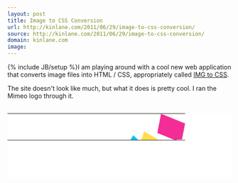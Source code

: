 ```yaml
---
layout: post
title: Image to CSS Conversion
url: http://kinlane.com/2011/06/29/image-to-css-conversion/
source: http://kinlane.com/2011/06/29/image-to-css-conversion/
domain: kinlane.com
image: 
---
```

{% include JB/setup %}I am playing around with a cool new web application that converts image files into HTML / CSS, appropriately called <a title="IMG to CSS" href="http://www.imgtocss.com/">IMG to CSS</a>.<p></p>
The site doesn't look like much, but what it does is pretty cool. I ran the Mimeo logo through it.<p></p>
&nbsp;
<table style="font-size: 0px; height: 144px; width: 480px border;" cellspacing="0" cellpadding="0" width="400" height="144" align="center" bgcolor="#ffffff">
<tbody>
<tr height="0">
<td width="1"></td>
<td width="1"></td>
<td width="1"></td>
<td width="1"></td>
<td width="1"></td>
<td width="1"></td>
<td width="1"></td>
<td width="1"></td>
<td width="1"></td>
<td width="1"></td>
<td width="1"></td>
<td width="1"></td>
<td width="1"></td>
<td width="1"></td>
<td width="1"></td>
<td width="1"></td>
<td width="1"></td>
<td width="1"></td>
<td width="1"></td>
<td width="1"></td>
<td width="1"></td>
<td width="1"></td>
<td width="1"></td>
<td width="1"></td>
<td width="1"></td>
<td width="1"></td>
<td width="1"></td>
<td width="1"></td>
<td width="1"></td>
<td width="1"></td>
<td width="1"></td>
<td width="1"></td>
<td width="1"></td>
<td width="1"></td>
<td width="1"></td>
<td width="1"></td>
<td width="1"></td>
<td width="1"></td>
<td width="1"></td>
<td width="1"></td>
<td width="1"></td>
<td width="1"></td>
<td width="1"></td>
<td width="1"></td>
<td width="1"></td>
<td width="1"></td>
<td width="1"></td>
<td width="1"></td>
<td width="1"></td>
<td width="1"></td>
<td width="1"></td>
<td width="1"></td>
<td width="1"></td>
<td width="1"></td>
<td width="1"></td>
<td width="1"></td>
<td width="1"></td>
<td width="1"></td>
<td width="1"></td>
<td width="1"></td>
<td width="1"></td>
<td width="1"></td>
<td width="1"></td>
<td width="1"></td>
<td width="1"></td>
<td width="1"></td>
<td width="1"></td>
<td width="1"></td>
<td width="1"></td>
<td width="1"></td>
<td width="1"></td>
<td width="1"></td>
<td width="1"></td>
<td width="1"></td>
<td width="1"></td>
<td width="1"></td>
<td width="1"></td>
<td width="1"></td>
<td width="1"></td>
<td width="1"></td>
<td width="1"></td>
<td width="1"></td>
<td width="1"></td>
<td width="1"></td>
<td width="1"></td>
<td width="1"></td>
<td width="1"></td>
<td width="1"></td>
<td width="1"></td>
<td width="1"></td>
<td width="1"></td>
<td width="1"></td>
<td width="1"></td>
<td width="1"></td>
<td width="1"></td>
<td width="1"></td>
<td width="1"></td>
<td width="1"></td>
<td width="1"></td>
<td width="1"></td>
<td width="1"></td>
<td width="1"></td>
<td width="1"></td>
<td width="1"></td>
<td width="1"></td>
<td width="1"></td>
<td width="1"></td>
<td width="1"></td>
<td width="1"></td>
<td width="1"></td>
<td width="1"></td>
<td width="1"></td>
<td width="1"></td>
<td width="1"></td>
<td width="1"></td>
<td width="1"></td>
<td width="1"></td>
<td width="1"></td>
<td width="1"></td>
<td width="1"></td>
<td width="1"></td>
<td width="1"></td>
<td width="1"></td>
<td width="1"></td>
<td width="1"></td>
<td width="1"></td>
<td width="1"></td>
<td width="1"></td>
<td width="1"></td>
<td width="1"></td>
<td width="1"></td>
<td width="1"></td>
<td width="1"></td>
<td width="1"></td>
<td width="1"></td>
<td width="1"></td>
<td width="1"></td>
<td width="1"></td>
<td width="1"></td>
<td width="1"></td>
<td width="1"></td>
<td width="1"></td>
<td width="1"></td>
<td width="1"></td>
<td width="1"></td>
<td width="1"></td>
<td width="1"></td>
<td width="1"></td>
<td width="1"></td>
<td width="1"></td>
<td width="1"></td>
<td width="1"></td>
<td width="1"></td>
<td width="1"></td>
<td width="1"></td>
<td width="1"></td>
<td width="1"></td>
<td width="1"></td>
<td width="1"></td>
<td width="1"></td>
<td width="1"></td>
<td width="1"></td>
<td width="1"></td>
<td width="1"></td>
<td width="1"></td>
<td width="1"></td>
<td width="1"></td>
<td width="1"></td>
<td width="1"></td>
<td width="1"></td>
<td width="1"></td>
<td width="1"></td>
<td width="1"></td>
<td width="1"></td>
<td width="1"></td>
<td width="1"></td>
<td width="1"></td>
<td width="1"></td>
<td width="1"></td>
<td width="1"></td>
<td width="1"></td>
<td width="1"></td>
<td width="1"></td>
<td width="1"></td>
<td width="1"></td>
<td width="1"></td>
<td width="1"></td>
<td width="1"></td>
<td width="1"></td>
<td width="1"></td>
<td width="1"></td>
<td width="1"></td>
<td width="1"></td>
<td width="1"></td>
<td width="1"></td>
<td width="1"></td>
<td width="1"></td>
<td width="1"></td>
<td width="1"></td>
<td width="1"></td>
<td width="1"></td>
<td width="1"></td>
<td width="1"></td>
<td width="1"></td>
<td width="1"></td>
<td width="1"></td>
<td width="1"></td>
<td width="1"></td>
<td width="1"></td>
<td width="1"></td>
<td width="1"></td>
<td width="1"></td>
<td width="1"></td>
<td width="1"></td>
<td width="1"></td>
<td width="1"></td>
<td width="1"></td>
<td width="1"></td>
<td width="1"></td>
<td width="1"></td>
<td width="1"></td>
<td width="1"></td>
<td width="1"></td>
<td width="1"></td>
<td width="1"></td>
<td width="1"></td>
<td width="1"></td>
<td width="1"></td>
<td width="1"></td>
<td width="1"></td>
<td width="1"></td>
<td width="1"></td>
<td width="1"></td>
<td width="1"></td>
<td width="1"></td>
<td width="1"></td>
<td width="1"></td>
<td width="1"></td>
<td width="1"></td>
<td width="1"></td>
<td width="1"></td>
<td width="1"></td>
<td width="1"></td>
<td width="1"></td>
<td width="1"></td>
<td width="1"></td>
<td width="1"></td>
<td width="1"></td>
<td width="1"></td>
<td width="1"></td>
<td width="1"></td>
<td width="1"></td>
<td width="1"></td>
<td width="1"></td>
<td width="1"></td>
<td width="1"></td>
<td width="1"></td>
<td width="1"></td>
<td width="1"></td>
<td width="1"></td>
<td width="1"></td>
<td width="1"></td>
<td width="1"></td>
<td width="1"></td>
<td width="1"></td>
<td width="1"></td>
<td width="1"></td>
<td width="1"></td>
<td width="1"></td>
<td width="1"></td>
<td width="1"></td>
<td width="1"></td>
<td width="1"></td>
<td width="1"></td>
<td width="1"></td>
<td width="1"></td>
<td width="1"></td>
<td width="1"></td>
<td width="1"></td>
<td width="1"></td>
<td width="1"></td>
<td width="1"></td>
<td width="1"></td>
<td width="1"></td>
<td width="1"></td>
<td width="1"></td>
<td width="1"></td>
<td width="1"></td>
<td width="1"></td>
<td width="1"></td>
<td width="1"></td>
<td width="1"></td>
<td width="1"></td>
<td width="1"></td>
<td width="1"></td>
<td width="1"></td>
<td width="1"></td>
<td width="1"></td>
<td width="1"></td>
<td width="1"></td>
<td width="1"></td>
<td width="1"></td>
<td width="1"></td>
<td width="1"></td>
<td width="1"></td>
<td width="1"></td>
<td width="1"></td>
<td width="1"></td>
<td width="1"></td>
<td width="1"></td>
<td width="1"></td>
<td width="1"></td>
<td width="1"></td>
<td width="1"></td>
<td width="1"></td>
<td width="1"></td>
<td width="1"></td>
<td width="1"></td>
<td width="1"></td>
<td width="1"></td>
<td width="1"></td>
<td width="1"></td>
<td width="1"></td>
<td width="1"></td>
<td width="1"></td>
<td width="1"></td>
<td width="1"></td>
<td width="1"></td>
<td width="1"></td>
<td width="1"></td>
<td width="1"></td>
<td width="1"></td>
<td width="1"></td>
<td width="1"></td>
<td width="1"></td>
<td width="1"></td>
<td width="1"></td>
<td width="1"></td>
<td width="1"></td>
<td width="1"></td>
<td width="1"></td>
<td width="1"></td>
<td width="1"></td>
<td width="1"></td>
<td width="1"></td>
<td width="1"></td>
<td width="1"></td>
<td width="1"></td>
<td width="1"></td>
<td width="1"></td>
<td width="1"></td>
<td width="1"></td>
<td width="1"></td>
<td width="1"></td>
<td width="1"></td>
<td width="1"></td>
<td width="1"></td>
<td width="1"></td>
<td width="1"></td>
<td width="1"></td>
<td width="1"></td>
<td width="1"></td>
<td width="1"></td>
<td width="1"></td>
<td width="1"></td>
<td width="1"></td>
<td width="1"></td>
<td width="1"></td>
<td width="1"></td>
<td width="1"></td>
<td width="1"></td>
<td width="1"></td>
<td width="1"></td>
<td width="1"></td>
<td width="1"></td>
<td width="1"></td>
<td width="1"></td>
<td width="1"></td>
<td width="1"></td>
<td width="1"></td>
<td width="1"></td>
<td width="1"></td>
<td width="1"></td>
<td width="1"></td>
<td width="1"></td>
<td width="1"></td>
<td width="1"></td>
<td width="1"></td>
<td width="1"></td>
<td width="1"></td>
<td width="1"></td>
<td width="1"></td>
<td width="1"></td>
<td width="1"></td>
<td width="1"></td>
<td width="1"></td>
<td width="1"></td>
<td width="1"></td>
<td width="1"></td>
<td width="1"></td>
</tr>
<tr height="1" bgcolor="#fefdfd">
<td colspan="342" rowspan="16" bgcolor="#ffffff"></td>
<td rowspan="2" bgcolor="#fefdfc"></td>
<td bgcolor="#fffcff"></td>
<td bgcolor="#f9fdfb"></td>
<td bgcolor="#fbeff7"></td>
<td bgcolor="#f147a5"></td>
<td bgcolor="#f2add5"></td>
<td bgcolor="#fee0f1"></td>
<td bgcolor="#f9fafa"></td>
<td bgcolor="#fcfffb"></td>
<td bgcolor="#fefdfd"></td>
<td bgcolor="#fffefd"></td>
<td bgcolor="#fdfefb"></td>
<td bgcolor="#fefefe"></td>
<td bgcolor="#fffbff"></td>
<td bgcolor="#fefdfd"></td>
<td bgcolor="#fcfef8"></td>
<td bgcolor="#fcfefe"></td>
<td bgcolor="#fefdfd"></td>
<td bgcolor="#fbfefe"></td>
<td bgcolor="#f7fffe"></td>
<td bgcolor="#fdfefe"></td>
<td colspan="37" bgcolor="#ffffff"></td>
</tr>
<tr height="1" bgcolor="#fefdfe">
<td bgcolor="#fffdff"></td>
<td bgcolor="#fcfdfb"></td>
<td bgcolor="#fcbedb"></td>
<td bgcolor="#f42e96"></td>
<td bgcolor="#f32d96"></td>
<td bgcolor="#f7449d"></td>
<td bgcolor="#f66fb3"></td>
<td bgcolor="#fcc5e1"></td>
<td bgcolor="#fff7fd"></td>
<td bgcolor="#fffdfc"></td>
<td bgcolor="#fbfefc"></td>
<td bgcolor="#f7fffb"></td>
<td bgcolor="#fdfffd"></td>
<td bgcolor="#fefefe"></td>
<td bgcolor="#f8fffe"></td>
<td bgcolor="#fefdfe"></td>
<td bgcolor="#fffcff"></td>
<td bgcolor="#fefdfe"></td>
<td bgcolor="#fcfffe"></td>
<td bgcolor="#fefdfe"></td>
<td bgcolor="#fffeff"></td>
<td colspan="36" bgcolor="#ffffff"></td>
</tr>
<tr height="1" bgcolor="#fffdfe">
<td bgcolor="#fffdfe"></td>
<td rowspan="2" bgcolor="#fcffff"></td>
<td bgcolor="#fdfdfd"></td>
<td bgcolor="#fd88c2"></td>
<td bgcolor="#f32c95"></td>
<td bgcolor="#f62e99"></td>
<td bgcolor="#f02d9a"></td>
<td bgcolor="#f62e9a"></td>
<td bgcolor="#f22e8f"></td>
<td bgcolor="#f265a8"></td>
<td bgcolor="#f5acd1"></td>
<td bgcolor="#fde1f0"></td>
<td bgcolor="#fff9fb"></td>
<td bgcolor="#fcfefa"></td>
<td bgcolor="#fdfdfc"></td>
<td bgcolor="#fdfafd"></td>
<td bgcolor="#fafffe"></td>
<td bgcolor="#fdfefe"></td>
<td bgcolor="#fffdfe"></td>
<td colspan="2" bgcolor="#fffeff"></td>
<td colspan="37" rowspan="3" bgcolor="#ffffff"></td>
</tr>
<tr height="1" bgcolor="#fefdfd">
<td bgcolor="#fefdfd"></td>
<td bgcolor="#fdf9fb"></td>
<td bgcolor="#ec4fa4"></td>
<td bgcolor="#f02d9a"></td>
<td bgcolor="#f22c95"></td>
<td bgcolor="#ef2c95"></td>
<td bgcolor="#f72f9e"></td>
<td bgcolor="#f62f9e"></td>
<td bgcolor="#f52e9d"></td>
<td bgcolor="#f2309a"></td>
<td bgcolor="#f0429c"></td>
<td bgcolor="#f273b3"></td>
<td bgcolor="#fdcfe5"></td>
<td bgcolor="#fefdfc"></td>
<td bgcolor="#f9fef7"></td>
<td bgcolor="#fcfefe"></td>
<td bgcolor="#f8fefd"></td>
<td bgcolor="#fbfefd"></td>
<td bgcolor="#fffdfe"></td>
<td bgcolor="#fffdfd"></td>
</tr>
<tr height="1" bgcolor="#f62e9b">
<td bgcolor="#fbfdfc"></td>
<td bgcolor="#fefefc"></td>
<td bgcolor="#fceaf2"></td>
<td bgcolor="#f13e9e"></td>
<td bgcolor="#f62e9b"></td>
<td bgcolor="#f92d97"></td>
<td bgcolor="#f52d9a"></td>
<td bgcolor="#f22e9c"></td>
<td bgcolor="#f32e9b"></td>
<td bgcolor="#f12d9a"></td>
<td bgcolor="#f12d98"></td>
<td bgcolor="#f62e9b"></td>
<td bgcolor="#f32d96"></td>
<td bgcolor="#f32c91"></td>
<td bgcolor="#f663af"></td>
<td bgcolor="#f9b3dd"></td>
<td bgcolor="#f8e5ed"></td>
<td bgcolor="#fffafd"></td>
<td bgcolor="#fdfefe"></td>
<td bgcolor="#fefefe"></td>
<td bgcolor="#fefeff"></td>
</tr>
<tr height="1" bgcolor="#f22c97">
<td bgcolor="#fbfefe"></td>
<td bgcolor="#fcfefa"></td>
<td bgcolor="#fed8e9"></td>
<td bgcolor="#f53a9e"></td>
<td bgcolor="#f12e9c"></td>
<td bgcolor="#f42d98"></td>
<td bgcolor="#f22c97"></td>
<td bgcolor="#f22c96"></td>
<td bgcolor="#f42c96"></td>
<td bgcolor="#f32c96"></td>
<td colspan="2" bgcolor="#f42c96"></td>
<td bgcolor="#f22c97"></td>
<td bgcolor="#f12c97"></td>
<td bgcolor="#f32c97"></td>
<td bgcolor="#f52c97"></td>
<td bgcolor="#f44a9e"></td>
<td bgcolor="#f07bba"></td>
<td bgcolor="#ffd8f1"></td>
<td bgcolor="#fdfdfe"></td>
<td bgcolor="#fbfff9"></td>
<td bgcolor="#fffdfe"></td>
<td bgcolor="#fefeff"></td>
<td bgcolor="#fdfefe"></td>
<td bgcolor="#fffdfe"></td>
<td bgcolor="#fffefd"></td>
<td bgcolor="#fefffb"></td>
<td bgcolor="#fbfff9"></td>
<td bgcolor="#fffefd"></td>
<td bgcolor="#fffdfd"></td>
<td bgcolor="#fffcfc"></td>
<td bgcolor="#fcfffd"></td>
<td colspan="26" rowspan="5" bgcolor="#ffffff"></td>
</tr>
<tr height="1" bgcolor="#fefefe">
<td bgcolor="#fefefe"></td>
<td bgcolor="#fffefb"></td>
<td bgcolor="#f8bbd9"></td>
<td bgcolor="#f63299"></td>
<td bgcolor="#f02d99"></td>
<td colspan="11" bgcolor="#f32c96"></td>
<td bgcolor="#ee2d9a"></td>
<td bgcolor="#f42c94"></td>
<td bgcolor="#f23492"></td>
<td bgcolor="#f26eae"></td>
<td bgcolor="#f8b9db"></td>
<td bgcolor="#f9eaf1"></td>
<td bgcolor="#fefcfb"></td>
<td bgcolor="#fafefa"></td>
<td bgcolor="#fdfcf9"></td>
<td bgcolor="#fefafe"></td>
<td bgcolor="#fcfdff"></td>
<td bgcolor="#fcfefe"></td>
<td bgcolor="#f9fefe"></td>
<td bgcolor="#fafefd"></td>
<td bgcolor="#fdffff"></td>
<td bgcolor="#fbfdfc"></td>
</tr>
<tr height="1" bgcolor="#fefefd">
<td bgcolor="#fefefd"></td>
<td bgcolor="#fffefd"></td>
<td bgcolor="#f297c5"></td>
<td bgcolor="#f52d96"></td>
<td bgcolor="#f42d9b"></td>
<td bgcolor="#f42c96"></td>
<td colspan="10" bgcolor="#f32c96"></td>
<td bgcolor="#f72e9c"></td>
<td bgcolor="#f42e9c"></td>
<td bgcolor="#f32d98"></td>
<td bgcolor="#f22d94"></td>
<td bgcolor="#f23396"></td>
<td bgcolor="#f3479e"></td>
<td bgcolor="#fa83c0"></td>
<td bgcolor="#ffe0f1"></td>
<td bgcolor="#fafefc"></td>
<td bgcolor="#f9fcf9"></td>
<td bgcolor="#fafefd"></td>
<td bgcolor="#fffcff"></td>
<td bgcolor="#fffcfc"></td>
<td bgcolor="#fefefd"></td>
<td bgcolor="#fffcfe"></td>
<td bgcolor="#fffcff"></td>
</tr>
<tr height="1" bgcolor="#fbfffe">
<td bgcolor="#fbfffe"></td>
<td bgcolor="#fefdfe"></td>
<td bgcolor="#f47cbb"></td>
<td bgcolor="#f62e9b"></td>
<td bgcolor="#f22e9b"></td>
<td colspan="11" rowspan="2" bgcolor="#f32c96"></td>
<td bgcolor="#ef2c95"></td>
<td bgcolor="#f92f9b"></td>
<td bgcolor="#f62e9a"></td>
<td bgcolor="#f42f9f"></td>
<td bgcolor="#f12e9c"></td>
<td bgcolor="#f72e9d"></td>
<td bgcolor="#f22d99"></td>
<td bgcolor="#ef2f96"></td>
<td bgcolor="#f972b8"></td>
<td bgcolor="#fcc2e1"></td>
<td bgcolor="#fceaf2"></td>
<td bgcolor="#fefdfc"></td>
<td bgcolor="#fffcfa"></td>
<td bgcolor="#fcfefb"></td>
<td bgcolor="#f9fffd"></td>
<td bgcolor="#fbfbff"></td>
</tr>
<tr height="1" bgcolor="#fdfefd">
<td bgcolor="#fdfefd"></td>
<td bgcolor="#fffbfd"></td>
<td bgcolor="#f554a8"></td>
<td bgcolor="#f82f9f"></td>
<td bgcolor="#ef2c97"></td>
<td bgcolor="#f32d96"></td>
<td bgcolor="#f32c96"></td>
<td bgcolor="#ef2c95"></td>
<td bgcolor="#f22d9b"></td>
<td bgcolor="#f52e9b"></td>
<td bgcolor="#f42d97"></td>
<td bgcolor="#f32e9c"></td>
<td bgcolor="#f42e9c"></td>
<td bgcolor="#f02d98"></td>
<td bgcolor="#ef3496"></td>
<td bgcolor="#f2479c"></td>
<td bgcolor="#f993c9"></td>
<td bgcolor="#fde8f7"></td>
<td bgcolor="#fefdfe"></td>
<td bgcolor="#fefbfc"></td>
<td bgcolor="#fdfffe"></td>
</tr>
<tr height="1" bgcolor="#fefefe">
<td bgcolor="#fefdfd"></td>
<td bgcolor="#fef3f8"></td>
<td bgcolor="#ec2e93"></td>
<td bgcolor="#f52d9b"></td>
<td bgcolor="#f32d98"></td>
<td rowspan="4" bgcolor="#f32c97"></td>
<td colspan="10" bgcolor="#f32c96"></td>
<td bgcolor="#f42d99"></td>
<td bgcolor="#f02d9a"></td>
<td bgcolor="#f12d98"></td>
<td bgcolor="#f52d99"></td>
<td bgcolor="#f22c96"></td>
<td bgcolor="#f32d98"></td>
<td bgcolor="#f32e9a"></td>
<td bgcolor="#ef2c96"></td>
<td bgcolor="#f42d98"></td>
<td bgcolor="#f52d98"></td>
<td bgcolor="#f22d99"></td>
<td bgcolor="#f62d99"></td>
<td bgcolor="#f13793"></td>
<td bgcolor="#f880b8"></td>
<td bgcolor="#f7c3dd"></td>
<td bgcolor="#faeef3"></td>
<td bgcolor="#fefefe"></td>
<td bgcolor="#fffffe"></td>
<td bgcolor="#fffffc"></td>
<td bgcolor="#fefefe"></td>
<td bgcolor="#feffff"></td>
<td bgcolor="#fdfffd"></td>
<td bgcolor="#fdfffe"></td>
<td bgcolor="#fdffff"></td>
<td bgcolor="#ffffff"></td>
<td bgcolor="#fffdfd"></td>
<td bgcolor="#fefefe"></td>
<td bgcolor="#feffff"></td>
<td bgcolor="#ffffff"></td>
<td bgcolor="#fffeff"></td>
<td bgcolor="#ffffff"></td>
<td bgcolor="#fefefe"></td>
<td colspan="10" rowspan="6" bgcolor="#ffffff"></td>
</tr>
<tr height="1" bgcolor="#fefefe">
<td bgcolor="#fdfdfd"></td>
<td bgcolor="#f9cedd"></td>
<td bgcolor="#ed2c96"></td>
<td bgcolor="#f22d97"></td>
<td bgcolor="#f42d9a"></td>
<td colspan="20" rowspan="3" bgcolor="#f32c96"></td>
<td bgcolor="#f42c96"></td>
<td bgcolor="#f32e9b"></td>
<td bgcolor="#ee2d9c"></td>
<td bgcolor="#fa2e9d"></td>
<td bgcolor="#f53393"></td>
<td bgcolor="#ed4898"></td>
<td bgcolor="#faa0ce"></td>
<td bgcolor="#fde6f5"></td>
<td bgcolor="#fafffd"></td>
<td bgcolor="#fefffb"></td>
<td bgcolor="#fefefe"></td>
<td bgcolor="#fcfffe"></td>
<td bgcolor="#fdfdfe"></td>
<td bgcolor="#fefbff"></td>
<td bgcolor="#fefcfe"></td>
<td bgcolor="#fbfefb"></td>
<td bgcolor="#fbfefc"></td>
<td bgcolor="#fbfefd"></td>
<td bgcolor="#fefefe"></td>
<td bgcolor="#fffcfd"></td>
<td bgcolor="#fefefe"></td>
<td bgcolor="#fdffff"></td>
</tr>
<tr height="1" bgcolor="#fefffe">
<td bgcolor="#fefffe"></td>
<td bgcolor="#fb9dc6"></td>
<td bgcolor="#f32e9b"></td>
<td bgcolor="#f52d96"></td>
<td bgcolor="#f02d98"></td>
<td bgcolor="#f52c96"></td>
<td bgcolor="#fa2e9c"></td>
<td bgcolor="#f12d9a"></td>
<td bgcolor="#f22e9d"></td>
<td bgcolor="#f82e9e"></td>
<td bgcolor="#f62e9a"></td>
<td bgcolor="#f02c92"></td>
<td bgcolor="#f1429f"></td>
<td bgcolor="#f787c0"></td>
<td bgcolor="#fdc7e2"></td>
<td bgcolor="#fbf0f4"></td>
<td bgcolor="#fdfdfe"></td>
<td bgcolor="#fefbfe"></td>
<td bgcolor="#fdfbf9"></td>
<td bgcolor="#fcfefc"></td>
<td colspan="2" bgcolor="#fcfdfd"></td>
<td bgcolor="#fdfefe"></td>
<td bgcolor="#fffeff"></td>
<td bgcolor="#fffdfe"></td>
<td bgcolor="#fefdfd"></td>
<td rowspan="2" bgcolor="#fefffe"></td>
</tr>
<tr height="1" bgcolor="#f32d98">
<td bgcolor="#fffbfe"></td>
<td bgcolor="#ef55a2"></td>
<td bgcolor="#f22c98"></td>
<td bgcolor="#f62d97"></td>
<td bgcolor="#f12d98"></td>
<td bgcolor="#f32d98"></td>
<td bgcolor="#f42d9b"></td>
<td bgcolor="#f32d96"></td>
<td bgcolor="#f42e98"></td>
<td bgcolor="#f22c97"></td>
<td bgcolor="#f32d98"></td>
<td bgcolor="#f12c94"></td>
<td bgcolor="#f22d99"></td>
<td bgcolor="#f02f9c"></td>
<td bgcolor="#ef3495"></td>
<td bgcolor="#f554a2"></td>
<td bgcolor="#feabd4"></td>
<td bgcolor="#feeaf7"></td>
<td bgcolor="#fafffd"></td>
<td bgcolor="#fefdf9"></td>
<td bgcolor="#fffefb"></td>
<td bgcolor="#fdfbfa"></td>
<td bgcolor="#fffdfe"></td>
<td bgcolor="#fdfcfc"></td>
<td colspan="2" bgcolor="#fefefe"></td>
</tr>
<tr height="1" bgcolor="#ef2c96">
<td bgcolor="#feeef5"></td>
<td bgcolor="#f13d9b"></td>
<td bgcolor="#f52e9c"></td>
<td bgcolor="#f02c97"></td>
<td bgcolor="#f52d97"></td>
<td colspan="21" bgcolor="#f32c96"></td>
<td bgcolor="#f12c96"></td>
<td bgcolor="#f12d99"></td>
<td bgcolor="#f42d97"></td>
<td bgcolor="#f32c94"></td>
<td bgcolor="#f32d96"></td>
<td bgcolor="#ef2c96"></td>
<td bgcolor="#f62d98"></td>
<td bgcolor="#ef2c96"></td>
<td bgcolor="#f02c96"></td>
<td bgcolor="#f42e9a"></td>
<td bgcolor="#f12e9b"></td>
<td bgcolor="#f42c94"></td>
<td bgcolor="#f0409b"></td>
<td bgcolor="#f58fc5"></td>
<td bgcolor="#f8cce4"></td>
<td bgcolor="#fdf2f6"></td>
<td bgcolor="#fdfefb"></td>
<td bgcolor="#fffcfe"></td>
<td rowspan="2" bgcolor="#fefefe"></td>
<td bgcolor="#fdfefe"></td>
<td bgcolor="#fefffe"></td>
<td rowspan="2" bgcolor="#fffeff"></td>
</tr>
<tr height="1" bgcolor="#f42c96">
<td bgcolor="#f9dde9"></td>
<td bgcolor="#f53a9f"></td>
<td bgcolor="#f42d9c"></td>
<td bgcolor="#ed2e98"></td>
<td bgcolor="#fa2d98"></td>
<td rowspan="2" bgcolor="#f42c96"></td>
<td colspan="20" bgcolor="#f32c96"></td>
<td bgcolor="#f42c96"></td>
<td bgcolor="#f32c96"></td>
<td bgcolor="#f22d9b"></td>
<td bgcolor="#f62e9e"></td>
<td bgcolor="#f52e9c"></td>
<td bgcolor="#f32d9c"></td>
<td colspan="2" bgcolor="#f12d9b"></td>
<td bgcolor="#f52e9a"></td>
<td bgcolor="#f62d97"></td>
<td bgcolor="#f62e98"></td>
<td bgcolor="#f52d97"></td>
<td bgcolor="#f02d9a"></td>
<td bgcolor="#f12d99"></td>
<td bgcolor="#fa3799"></td>
<td bgcolor="#e84e9d"></td>
<td bgcolor="#fbb4da"></td>
<td bgcolor="#faf3f6"></td>
<td bgcolor="#fdfefd"></td>
<td bgcolor="#fcfdfd"></td>
</tr>
<tr height="1" bgcolor="#fffffe">
<td colspan="336" rowspan="3" bgcolor="#ffffff"></td>
<td rowspan="2" bgcolor="#fffffe"></td>
<td colspan="2" bgcolor="#fefefd"></td>
<td colspan="3" bgcolor="#fffffe"></td>
<td bgcolor="#fac3de"></td>
<td bgcolor="#fb349b"></td>
<td bgcolor="#f12d97"></td>
<td colspan="2" bgcolor="#f52d9a"></td>
<td colspan="36" bgcolor="#f32c96"></td>
<td bgcolor="#f22c94"></td>
<td bgcolor="#f74ca5"></td>
<td bgcolor="#f894c6"></td>
<td bgcolor="#fbd3e5"></td>
<td bgcolor="#fcf5f5"></td>
<td bgcolor="#fdfefb"></td>
<td bgcolor="#fffdfc"></td>
<td bgcolor="#fefefd"></td>
<td bgcolor="#fffefe"></td>
<td bgcolor="#fefdfe"></td>
<td bgcolor="#fcfdfd"></td>
<td bgcolor="#fbfefd"></td>
<td bgcolor="#fcfcfd"></td>
<td bgcolor="#fdfdfc"></td>
<td bgcolor="#fefdfe"></td>
<td bgcolor="#fefffd"></td>
</tr>
<tr height="1" bgcolor="#fefefd">
<td bgcolor="#fefefd"></td>
<td colspan="2" bgcolor="#fffffe"></td>
<td bgcolor="#fffefd"></td>
<td bgcolor="#fefdfc"></td>
<td bgcolor="#f6a2cb"></td>
<td bgcolor="#f52e95"></td>
<td bgcolor="#f12d9a"></td>
<td bgcolor="#f22d99"></td>
<td bgcolor="#f02d98"></td>
<td colspan="37" rowspan="3" bgcolor="#f32c96"></td>
<td bgcolor="#f52c95"></td>
<td bgcolor="#f62d97"></td>
<td bgcolor="#ee2d97"></td>
<td bgcolor="#f33897"></td>
<td bgcolor="#f159a6"></td>
<td bgcolor="#fcb4d9"></td>
<td bgcolor="#fcfff9"></td>
<td bgcolor="#fffbfa"></td>
<td bgcolor="#fdfaf9"></td>
<td bgcolor="#f9fefc"></td>
<td bgcolor="#fffdfe"></td>
<td bgcolor="#fffdfa"></td>
<td bgcolor="#fbfcf8"></td>
<td bgcolor="#f8fefd"></td>
<td bgcolor="#f9fefe"></td>
<td bgcolor="#fdfcfa"></td>
</tr>
<tr height="1" bgcolor="#fffffe">
<td colspan="3" bgcolor="#fffffe"></td>
<td colspan="3" bgcolor="#fffefd"></td>
<td bgcolor="#f684bc"></td>
<td bgcolor="#f52e9c"></td>
<td bgcolor="#ef2c97"></td>
<td colspan="2" bgcolor="#f32d99"></td>
<td bgcolor="#f22c97"></td>
<td bgcolor="#f12d9c"></td>
<td bgcolor="#f22e9f"></td>
<td bgcolor="#f32e9f"></td>
<td bgcolor="#f22c96"></td>
<td bgcolor="#f52c91"></td>
<td bgcolor="#f1529c"></td>
<td bgcolor="#f697c9"></td>
<td bgcolor="#f9d6eb"></td>
<td bgcolor="#fdf8fc"></td>
<td bgcolor="#fbfdfa"></td>
<td bgcolor="#fdfefb"></td>
<td bgcolor="#fefefe"></td>
<td bgcolor="#fffdff"></td>
<td bgcolor="#fcfaff"></td>
<td bgcolor="#fcfefe"></td>
</tr>
<tr height="1" bgcolor="#fffffe">
<td colspan="337" rowspan="2" bgcolor="#ffffff"></td>
<td rowspan="2" bgcolor="#fffffe"></td>
<td bgcolor="#fefefd"></td>
<td bgcolor="#fffefd"></td>
<td bgcolor="#fffffe"></td>
<td bgcolor="#fefdfc"></td>
<td bgcolor="#f762ae"></td>
<td bgcolor="#f42ea0"></td>
<td bgcolor="#f22d99"></td>
<td bgcolor="#f32c95"></td>
<td bgcolor="#f62e99"></td>
<td bgcolor="#f32d98"></td>
<td bgcolor="#f12d9b"></td>
<td bgcolor="#f12c97"></td>
<td bgcolor="#f62d97"></td>
<td bgcolor="#f52d97"></td>
<td bgcolor="#f02e9b"></td>
<td bgcolor="#f22fa4"></td>
<td bgcolor="#f42e99"></td>
<td bgcolor="#f93895"></td>
<td bgcolor="#f764a8"></td>
<td bgcolor="#fac2dc"></td>
<td bgcolor="#fff3fa"></td>
<td bgcolor="#fafffd"></td>
<td bgcolor="#f1fef8"></td>
<td bgcolor="#fefdf8"></td>
<td bgcolor="#f7fffb"></td>
</tr>
<tr height="1" bgcolor="#fdfdfc">
<td bgcolor="#fdfdfc"></td>
<td bgcolor="#fffffe"></td>
<td bgcolor="#fdfcfb"></td>
<td bgcolor="#f8f8f6"></td>
<td bgcolor="#f13896"></td>
<td bgcolor="#f42fa2"></td>
<td bgcolor="#f32d99"></td>
<td bgcolor="#f12c94"></td>
<td bgcolor="#f22d99"></td>
<td colspan="38" bgcolor="#f32c96"></td>
<td bgcolor="#f22d98"></td>
<td bgcolor="#f02d97"></td>
<td bgcolor="#f22c94"></td>
<td bgcolor="#f62d97"></td>
<td bgcolor="#f12d97"></td>
<td bgcolor="#f22c96"></td>
<td colspan="2" bgcolor="#f32d98"></td>
<td bgcolor="#f12d96"></td>
<td bgcolor="#f02c94"></td>
<td bgcolor="#f161ad"></td>
<td bgcolor="#f999c9"></td>
<td bgcolor="#fbdbe7"></td>
<td bgcolor="#fdf7f8"></td>
<td bgcolor="#fdfafe"></td>
</tr>
<tr height="1" bgcolor="#f32c97">
<td colspan="336" rowspan="2" bgcolor="#ffffff"></td>
<td rowspan="2" bgcolor="#fffeff"></td>
<td bgcolor="#fffefc"></td>
<td bgcolor="#fcfefc"></td>
<td bgcolor="#fdfbff"></td>
<td bgcolor="#f9fdf9"></td>
<td bgcolor="#f8d4df"></td>
<td bgcolor="#f22c95"></td>
<td bgcolor="#f32c97"></td>
<td colspan="3" bgcolor="#f32c96"></td>
<td colspan="6" rowspan="5" bgcolor="#f22c96"></td>
<td colspan="41" bgcolor="#f32c96"></td>
<td bgcolor="#f32c97"></td>
<td bgcolor="#f92d99"></td>
<td bgcolor="#eb2e97"></td>
<td bgcolor="#f83a9c"></td>
<td bgcolor="#f566b5"></td>
<td bgcolor="#fbc9ed"></td>
</tr>
<tr height="1" bgcolor="#f32c96">
<td bgcolor="#fefefc"></td>
<td bgcolor="#fefefd"></td>
<td bgcolor="#fffcff"></td>
<td bgcolor="#fafdfb"></td>
<td bgcolor="#f8abc9"></td>
<td colspan="5" rowspan="5" bgcolor="#f32c96"></td>
<td colspan="42" rowspan="4" bgcolor="#f32c96"></td>
<td bgcolor="#f42c97"></td>
<td bgcolor="#f32d9a"></td>
<td bgcolor="#f12d96"></td>
<td bgcolor="#f72e95"></td>
<td bgcolor="#ee408f"></td>
</tr>
<tr height="1">
<td colspan="337" rowspan="3" bgcolor="#ffffff"></td>
<td bgcolor="#fcfffb"></td>
<td bgcolor="#fefdfc"></td>
<td bgcolor="#fffbff"></td>
<td bgcolor="#fafefd"></td>
<td bgcolor="#f971ae"></td>
<td bgcolor="#f82d97"></td>
<td bgcolor="#ef2c97"></td>
<td bgcolor="#ed2c9a"></td>
<td bgcolor="#f82d95"></td>
<td bgcolor="#f070b3"></td>
</tr>
<tr height="1" bgcolor="#fefffe">
<td bgcolor="#fefffe"></td>
<td bgcolor="#fefefe"></td>
<td bgcolor="#fefbfc"></td>
<td bgcolor="#fdf4f9"></td>
<td bgcolor="#ef4196"></td>
<td bgcolor="#f62e99"></td>
<td bgcolor="#f22d96"></td>
<td bgcolor="#f32e9d"></td>
<td bgcolor="#f42c94"></td>
<td bgcolor="#f993cb"></td>
</tr>
<tr height="1" bgcolor="#fffdfd">
<td bgcolor="#fffdfd"></td>
<td bgcolor="#fcfdfe"></td>
<td bgcolor="#f9fffa"></td>
<td bgcolor="#fedeec"></td>
<td bgcolor="#f53a9d"></td>
<td bgcolor="#ef2b93"></td>
<td bgcolor="#f12f9d"></td>
<td bgcolor="#f42e9d"></td>
<td bgcolor="#ef2c93"></td>
<td bgcolor="#fab4dc"></td>
</tr>
<tr height="1">
<td colspan="336" rowspan="9" bgcolor="#ffffff"></td>
<td bgcolor="#fdffff"></td>
<td bgcolor="#fbfdfc"></td>
<td bgcolor="#fdfefe"></td>
<td bgcolor="#fafffd"></td>
<td bgcolor="#fbc7e0"></td>
<td bgcolor="#f4359e"></td>
<td colspan="5" bgcolor="#f22c96"></td>
<td colspan="43" bgcolor="#f32c96"></td>
<td bgcolor="#f12d98"></td>
<td bgcolor="#f62e99"></td>
<td bgcolor="#f42e9c"></td>
<td bgcolor="#f03b9a"></td>
<td bgcolor="#f7d6ea"></td>
</tr>
<tr height="1" bgcolor="#f32c96">
<td bgcolor="#feffff"></td>
<td bgcolor="#f8fffb"></td>
<td bgcolor="#fffcfd"></td>
<td bgcolor="#fefafb"></td>
<td bgcolor="#f3a5ca"></td>
<td bgcolor="#f22e99"></td>
<td colspan="27" rowspan="5" bgcolor="#f32c96"></td>
<td colspan="5" rowspan="5" bgcolor="#f22c96"></td>
<td colspan="21" rowspan="5" bgcolor="#f32c96"></td>
<td bgcolor="#ee2c96"></td>
<td bgcolor="#fb2e9b"></td>
<td bgcolor="#f22e9c"></td>
<td bgcolor="#f44ba0"></td>
<td bgcolor="#fee6f2"></td>
</tr>
<tr height="1" bgcolor="#fffdfe">
<td bgcolor="#fffdfe"></td>
<td bgcolor="#fffffe"></td>
<td bgcolor="#fdfcfe"></td>
<td bgcolor="#fffdff"></td>
<td bgcolor="#f385bb"></td>
<td bgcolor="#f72e9a"></td>
<td bgcolor="#f12c96"></td>
<td colspan="2" bgcolor="#f22d99"></td>
<td bgcolor="#f557a5"></td>
<td bgcolor="#fff3f9"></td>
</tr>
<tr height="1" bgcolor="#fffffe">
<td bgcolor="#fffffe"></td>
<td bgcolor="#fafefd"></td>
<td bgcolor="#fdfffe"></td>
<td bgcolor="#fdfdff"></td>
<td bgcolor="#f86bb3"></td>
<td bgcolor="#f52e9b"></td>
<td bgcolor="#f52d97"></td>
<td bgcolor="#f02d9b"></td>
<td bgcolor="#f42d99"></td>
<td bgcolor="#f674b4"></td>
<td bgcolor="#fffcfd"></td>
</tr>
<tr height="1" bgcolor="#fefffe">
<td bgcolor="#fefffe"></td>
<td bgcolor="#fafffe"></td>
<td bgcolor="#fefdfb"></td>
<td bgcolor="#fff9fe"></td>
<td bgcolor="#f2419d"></td>
<td bgcolor="#f32e9e"></td>
<td bgcolor="#f42c93"></td>
<td bgcolor="#f12d9a"></td>
<td bgcolor="#f02d99"></td>
<td bgcolor="#f9a9d1"></td>
<td bgcolor="#fdfdfa"></td>
</tr>
<tr height="1" bgcolor="#fffffe">
<td bgcolor="#fffffe"></td>
<td bgcolor="#fdfeff"></td>
<td bgcolor="#fffbfc"></td>
<td bgcolor="#f5e1ed"></td>
<td bgcolor="#f42b90"></td>
<td bgcolor="#f62ea0"></td>
<td bgcolor="#f82d95"></td>
<td bgcolor="#f72e9b"></td>
<td bgcolor="#ed2d97"></td>
<td bgcolor="#fbcee7"></td>
<td bgcolor="#fdfef9"></td>
</tr>
<tr height="1" bgcolor="#fffeff">
<td rowspan="3" bgcolor="#fffeff"></td>
<td bgcolor="#fdfffc"></td>
<td bgcolor="#fdfffa"></td>
<td bgcolor="#fcaed8"></td>
<td bgcolor="#f12c95"></td>
<td bgcolor="#f22d9c"></td>
<td colspan="53" rowspan="5" bgcolor="#f32c96"></td>
<td bgcolor="#f42c93"></td>
<td bgcolor="#ed2d9c"></td>
<td bgcolor="#f72f91"></td>
<td bgcolor="#fcf2f9"></td>
<td bgcolor="#fafffc"></td>
</tr>
<tr height="1" bgcolor="#fffffc">
<td rowspan="3" bgcolor="#fffffc"></td>
<td bgcolor="#fdfffb"></td>
<td bgcolor="#f579b7"></td>
<td bgcolor="#f32c96"></td>
<td bgcolor="#f52e9b"></td>
<td bgcolor="#f32d96"></td>
<td bgcolor="#f02e9b"></td>
<td bgcolor="#fd60b4"></td>
<td bgcolor="#f9fefd"></td>
<td bgcolor="#f6fcf8"></td>
</tr>
<tr height="1" bgcolor="#fbf4f8">
<td bgcolor="#fbf4f8"></td>
<td bgcolor="#ef4496"></td>
<td bgcolor="#f42d97"></td>
<td bgcolor="#f62d99"></td>
<td bgcolor="#f42c97"></td>
<td bgcolor="#f32d96"></td>
<td bgcolor="#fa8ec7"></td>
<td bgcolor="#fafffd"></td>
<td bgcolor="#fdfcfc"></td>
</tr>
<tr height="1">
<td colspan="337" rowspan="2" bgcolor="#ffffff"></td>
<td bgcolor="#fee5f2"></td>
<td bgcolor="#f33993"></td>
<td bgcolor="#f42e9b"></td>
<td bgcolor="#f42d96"></td>
<td bgcolor="#f72e9b"></td>
<td bgcolor="#f22c91"></td>
<td bgcolor="#f9b3d9"></td>
<td bgcolor="#fdfefc"></td>
<td bgcolor="#fefcfd"></td>
</tr>
<tr height="1" bgcolor="#fdfefb">
<td bgcolor="#fdfefb"></td>
<td bgcolor="#fbd1e5"></td>
<td bgcolor="#f43799"></td>
<td bgcolor="#f12d9b"></td>
<td bgcolor="#f02c95"></td>
<td bgcolor="#f02d9a"></td>
<td bgcolor="#f23496"></td>
<td bgcolor="#fad0e7"></td>
<td bgcolor="#fcfdf8"></td>
<td bgcolor="#fdfefe"></td>
</tr>
<tr height="1">
<td colspan="304" rowspan="4" bgcolor="#ffffff"></td>
<td bgcolor="#fcffff"></td>
<td bgcolor="#fffbff"></td>
<td bgcolor="#fffefa"></td>
<td bgcolor="#fdffff"></td>
<td bgcolor="#fffdff"></td>
<td bgcolor="#fdffff"></td>
<td bgcolor="#fdfdff"></td>
<td bgcolor="#fffffb"></td>
<td bgcolor="#fefffa"></td>
<td bgcolor="#fffffe"></td>
<td colspan="22" bgcolor="#ffffff"></td>
<td bgcolor="#fffdff"></td>
<td bgcolor="#fefffe"></td>
<td bgcolor="#f7a6d2"></td>
<td bgcolor="#f92f99"></td>
<td bgcolor="#f22c98"></td>
<td colspan="54" bgcolor="#f32c96"></td>
<td bgcolor="#f52e9b"></td>
<td bgcolor="#f249a0"></td>
<td bgcolor="#f9e6e7"></td>
<td bgcolor="#fefbfe"></td>
<td rowspan="2" bgcolor="#fefcff"></td>
</tr>
<tr height="1" bgcolor="#fdfffc">
<td bgcolor="#fdfffc"></td>
<td bgcolor="#fffcfd"></td>
<td bgcolor="#fdfefe"></td>
<td bgcolor="#fafef8"></td>
<td bgcolor="#fffefc"></td>
<td bgcolor="#f9fef2"></td>
<td bgcolor="#fffefe"></td>
<td bgcolor="#fffcfe"></td>
<td bgcolor="#fffefb"></td>
<td bgcolor="#fefdfd"></td>
<td bgcolor="#fcfefd"></td>
<td colspan="21" bgcolor="#ffffff"></td>
<td bgcolor="#fefeff"></td>
<td bgcolor="#fdfefd"></td>
<td bgcolor="#f48ec4"></td>
<td bgcolor="#f22c94"></td>
<td bgcolor="#f42e9c"></td>
<td bgcolor="#f22c95"></td>
<td colspan="53" rowspan="4" bgcolor="#f32c96"></td>
<td bgcolor="#f42d9c"></td>
<td bgcolor="#f454a3"></td>
<td bgcolor="#fef1f1"></td>
<td bgcolor="#fdfeff"></td>
</tr>
<tr height="1" bgcolor="#fffffb">
<td bgcolor="#fffffb"></td>
<td rowspan="2" bgcolor="#fffdff"></td>
<td bgcolor="#fdfeff"></td>
<td bgcolor="#fffffb"></td>
<td bgcolor="#fffaf7"></td>
<td bgcolor="#fefdff"></td>
<td bgcolor="#fafef9"></td>
<td bgcolor="#fffdff"></td>
<td bgcolor="#fffefc"></td>
<td bgcolor="#fffff6"></td>
<td bgcolor="#fafffd"></td>
<td colspan="22" bgcolor="#ffffff"></td>
<td bgcolor="#fffcfa"></td>
<td bgcolor="#f673b8"></td>
<td bgcolor="#f32d99"></td>
<td bgcolor="#f22c99"></td>
<td bgcolor="#f22c97"></td>
<td bgcolor="#f02d98"></td>
<td bgcolor="#f566ac"></td>
<td bgcolor="#fff9f9"></td>
<td bgcolor="#f9fefe"></td>
<td bgcolor="#fefdfe"></td>
</tr>
<tr height="1" bgcolor="#fdfefd">
<td bgcolor="#fffefe"></td>
<td bgcolor="#fcfcfa"></td>
<td bgcolor="#fffbee"></td>
<td bgcolor="#fbea8e"></td>
<td bgcolor="#fef2be"></td>
<td bgcolor="#fdfdf7"></td>
<td bgcolor="#fdfefd"></td>
<td bgcolor="#fcfdfe"></td>
<td bgcolor="#fcfeff"></td>
<td bgcolor="#fdfefd"></td>
<td colspan="21" rowspan="2" bgcolor="#ffffff"></td>
<td bgcolor="#feffff"></td>
<td bgcolor="#fffafa"></td>
<td bgcolor="#f044a0"></td>
<td bgcolor="#f42e9e"></td>
<td bgcolor="#f22d98"></td>
<td bgcolor="#f42d9a"></td>
<td bgcolor="#f12d99"></td>
<td bgcolor="#fc9dc9"></td>
<td rowspan="2" bgcolor="#fefdfd"></td>
<td bgcolor="#f9fefd"></td>
<td bgcolor="#fefdfd"></td>
</tr>
<tr height="1">
<td colspan="305" bgcolor="#ffffff"></td>
<td bgcolor="#fffffa"></td>
<td bgcolor="#fefefd"></td>
<td bgcolor="#ffefb7"></td>
<td bgcolor="#fadd4a"></td>
<td bgcolor="#f8de4f"></td>
<td bgcolor="#fce884"></td>
<td bgcolor="#fff6e7"></td>
<td bgcolor="#fefef9"></td>
<td bgcolor="#fcfff8"></td>
<td bgcolor="#fefcff"></td>
<td bgcolor="#fefeff"></td>
<td bgcolor="#fae9eb"></td>
<td bgcolor="#f02c92"></td>
<td bgcolor="#f22e9e"></td>
<td bgcolor="#f42d98"></td>
<td bgcolor="#f62d9a"></td>
<td bgcolor="#ef2b92"></td>
<td bgcolor="#fbcde0"></td>
<td bgcolor="#fbfdfd"></td>
<td bgcolor="#fdfefd"></td>
</tr>
<tr height="1">
<td colspan="304" rowspan="5" bgcolor="#ffffff"></td>
<td rowspan="2" bgcolor="#fefffc"></td>
<td bgcolor="#fefff9"></td>
<td bgcolor="#fefcfa"></td>
<td bgcolor="#f8e86e"></td>
<td bgcolor="#ffdb4b"></td>
<td bgcolor="#fddc4a"></td>
<td bgcolor="#fddd4b"></td>
<td bgcolor="#fbe264"></td>
<td bgcolor="#fdeba2"></td>
<td bgcolor="#fff9ef"></td>
<td bgcolor="#fdfefd"></td>
<td bgcolor="#fffdfa"></td>
<td bgcolor="#fefefe"></td>
<td bgcolor="#fdffff"></td>
<td bgcolor="#fefffe"></td>
<td bgcolor="#fefefe"></td>
<td bgcolor="#fefefc"></td>
<td bgcolor="#fefffc"></td>
<td bgcolor="#feffff"></td>
<td colspan="2" bgcolor="#ffffff"></td>
<td bgcolor="#fefffd"></td>
<td colspan="10" rowspan="6" bgcolor="#ffffff"></td>
<td bgcolor="#fffeff"></td>
<td bgcolor="#f6c3d6"></td>
<td bgcolor="#f52e92"></td>
<td bgcolor="#f82fa1"></td>
<td bgcolor="#f02d9a"></td>
<td bgcolor="#f62e99"></td>
<td bgcolor="#f12b94"></td>
<td bgcolor="#f02b94"></td>
<td bgcolor="#f12c96"></td>
<td bgcolor="#f12d99"></td>
<td bgcolor="#f02d99"></td>
<td bgcolor="#f32d97"></td>
<td bgcolor="#f32c95"></td>
<td bgcolor="#f42c95"></td>
<td bgcolor="#f32c95"></td>
<td bgcolor="#f22c97"></td>
<td bgcolor="#f32d98"></td>
<td colspan="37" rowspan="6" bgcolor="#f32c96"></td>
<td bgcolor="#f22d99"></td>
<td bgcolor="#f02c97"></td>
<td bgcolor="#f42c95"></td>
<td bgcolor="#f32d97"></td>
<td bgcolor="#f42d96"></td>
<td bgcolor="#ee2c91"></td>
<td bgcolor="#fdedf6"></td>
<td bgcolor="#fdfefc"></td>
<td bgcolor="#fcfefd"></td>
<td bgcolor="#fcfafd"></td>
</tr>
<tr height="1" bgcolor="#fefefd">
<td bgcolor="#fcfffa"></td>
<td bgcolor="#fef6dd"></td>
<td bgcolor="#f7e14d"></td>
<td rowspan="2" bgcolor="#ffdc4a"></td>
<td bgcolor="#fede4a"></td>
<td bgcolor="#fedf4a"></td>
<td bgcolor="#ffda49"></td>
<td bgcolor="#fadd4a"></td>
<td bgcolor="#f5e35e"></td>
<td bgcolor="#fef1cc"></td>
<td bgcolor="#fcfcfc"></td>
<td bgcolor="#fffdfc"></td>
<td bgcolor="#fffafa"></td>
<td bgcolor="#fdfeff"></td>
<td bgcolor="#ffffff"></td>
<td bgcolor="#fefefd"></td>
<td bgcolor="#fefffe"></td>
<td bgcolor="#fefefd"></td>
<td bgcolor="#fdfdfd"></td>
<td bgcolor="#ffffff"></td>
<td bgcolor="#fffffe"></td>
<td bgcolor="#fcffff"></td>
<td bgcolor="#fad3e5"></td>
<td bgcolor="#ee5ca2"></td>
<td bgcolor="#ef3397"></td>
<td bgcolor="#ed2f9a"></td>
<td bgcolor="#f42c95"></td>
<td bgcolor="#f02e9b"></td>
<td bgcolor="#f42fa0"></td>
<td bgcolor="#f32e9c"></td>
<td bgcolor="#f62d98"></td>
<td bgcolor="#f82d96"></td>
<td bgcolor="#ef2c95"></td>
<td bgcolor="#f42d9a"></td>
<td bgcolor="#f42e98"></td>
<td bgcolor="#f52d98"></td>
<td bgcolor="#f32d99"></td>
<td bgcolor="#f22c97"></td>
<td bgcolor="#f32d99"></td>
<td bgcolor="#f12d99"></td>
<td bgcolor="#f62d97"></td>
<td bgcolor="#f02c96"></td>
<td bgcolor="#f22c97"></td>
<td bgcolor="#f850a7"></td>
<td bgcolor="#fefefd"></td>
<td bgcolor="#fdfefd"></td>
<td bgcolor="#fefefd"></td>
<td bgcolor="#fefefe"></td>
</tr>
<tr height="1" bgcolor="#fbfffe">
<td bgcolor="#fbfffe"></td>
<td bgcolor="#fefefd"></td>
<td bgcolor="#fbeeaa"></td>
<td bgcolor="#fdde4a"></td>
<td bgcolor="#ffdf4b"></td>
<td bgcolor="#fedc4a"></td>
<td bgcolor="#ffdb4a"></td>
<td bgcolor="#ffdc4a"></td>
<td bgcolor="#fcdb4a"></td>
<td bgcolor="#fdde55"></td>
<td bgcolor="#fbe784"></td>
<td bgcolor="#fff5d4"></td>
<td bgcolor="#fefdff"></td>
<td bgcolor="#fbfefc"></td>
<td bgcolor="#fefef9"></td>
<td bgcolor="#fffefd"></td>
<td rowspan="2" bgcolor="#fffdff"></td>
<td bgcolor="#fefdfe"></td>
<td bgcolor="#fffffc"></td>
<td bgcolor="#fefefe"></td>
<td bgcolor="#fefeff"></td>
<td bgcolor="#fffdfe"></td>
<td bgcolor="#fefffe"></td>
<td bgcolor="#fdf7fa"></td>
<td bgcolor="#fdcee5"></td>
<td bgcolor="#f78ac2"></td>
<td bgcolor="#ef4e9f"></td>
<td bgcolor="#f22c94"></td>
<td bgcolor="#f32d98"></td>
<td bgcolor="#f52e9b"></td>
<td bgcolor="#f32d96"></td>
<td bgcolor="#f12d96"></td>
<td bgcolor="#f32e9b"></td>
<td bgcolor="#f62e9e"></td>
<td bgcolor="#f02d99"></td>
<td bgcolor="#ef2d98"></td>
<td bgcolor="#f02c95"></td>
<td bgcolor="#f52d97"></td>
<td bgcolor="#f82d97"></td>
<td bgcolor="#f32d99"></td>
<td bgcolor="#f22d99"></td>
<td bgcolor="#f22d9b"></td>
<td bgcolor="#f32e9c"></td>
<td bgcolor="#f683bd"></td>
<td bgcolor="#fcfefb"></td>
<td colspan="2" bgcolor="#fffefe"></td>
<td bgcolor="#fdfffc"></td>
</tr>
<tr height="1" bgcolor="#ffdb4a">
<td bgcolor="#fbffff"></td>
<td bgcolor="#fffcfe"></td>
<td bgcolor="#fce47e"></td>
<td bgcolor="#ffdc4a"></td>
<td bgcolor="#ffdb4a"></td>
<td bgcolor="#fddd4a"></td>
<td bgcolor="#ffdb4b"></td>
<td bgcolor="#ffde4c"></td>
<td bgcolor="#fddc4a"></td>
<td bgcolor="#ffdb4a"></td>
<td bgcolor="#ffde4b"></td>
<td bgcolor="#fed948"></td>
<td bgcolor="#ffe155"></td>
<td bgcolor="#fdeca7"></td>
<td bgcolor="#fdfaf2"></td>
<td bgcolor="#faffff"></td>
<td bgcolor="#fcfcff"></td>
<td bgcolor="#fffefe"></td>
<td bgcolor="#fffffe"></td>
<td bgcolor="#fefefd"></td>
<td bgcolor="#fdfffe"></td>
<td bgcolor="#fcffff"></td>
<td bgcolor="#fdfdfc"></td>
<td bgcolor="#fffcfc"></td>
<td bgcolor="#fcfcfa"></td>
<td bgcolor="#fefcfd"></td>
<td bgcolor="#fffffe"></td>
<td bgcolor="#f7b7d2"></td>
<td bgcolor="#f04b9b"></td>
<td bgcolor="#f63297"></td>
<td bgcolor="#f1309f"></td>
<td bgcolor="#f02d99"></td>
<td bgcolor="#f42c94"></td>
<td bgcolor="#f92e99"></td>
<td bgcolor="#f52d99"></td>
<td bgcolor="#f12e9c"></td>
<td bgcolor="#f22c97"></td>
<td bgcolor="#f62d96"></td>
<td bgcolor="#f32d96"></td>
<td bgcolor="#ef2c99"></td>
<td bgcolor="#f12d9c"></td>
<td bgcolor="#f72e9d"></td>
<td bgcolor="#f22d9a"></td>
<td bgcolor="#f5afd2"></td>
<td bgcolor="#fdfffb"></td>
<td colspan="2" bgcolor="#fffdfe"></td>
<td bgcolor="#fdfffb"></td>
</tr>
<tr height="1" bgcolor="#fddd4a">
<td bgcolor="#feffff"></td>
<td bgcolor="#fff4dd"></td>
<td bgcolor="#fde057"></td>
<td bgcolor="#ffdd4a"></td>
<td bgcolor="#fddd4a"></td>
<td bgcolor="#ffdd4a"></td>
<td colspan="2" bgcolor="#fddd4a"></td>
<td bgcolor="#fedd4a"></td>
<td bgcolor="#fddc4a"></td>
<td bgcolor="#fddd4a"></td>
<td bgcolor="#fdde4a"></td>
<td bgcolor="#ffdc4a"></td>
<td bgcolor="#ffdb4a"></td>
<td bgcolor="#fee171"></td>
<td bgcolor="#fdf1c0"></td>
<td bgcolor="#fdfaf4"></td>
<td bgcolor="#fffdf8"></td>
<td bgcolor="#fffdfd"></td>
<td bgcolor="#fefbff"></td>
<td bgcolor="#fefffe"></td>
<td bgcolor="#fdfffb"></td>
<td bgcolor="#fefefe"></td>
<td bgcolor="#fdfcfe"></td>
<td bgcolor="#fdfcff"></td>
<td bgcolor="#fefbfd"></td>
<td bgcolor="#fefefc"></td>
<td bgcolor="#f8fdf8"></td>
<td bgcolor="#fefeff"></td>
<td bgcolor="#fdf2f5"></td>
<td bgcolor="#f9cde2"></td>
<td bgcolor="#f38bc0"></td>
<td bgcolor="#f746a2"></td>
<td bgcolor="#e52f8f"></td>
<td bgcolor="#ee2c92"></td>
<td bgcolor="#f62d99"></td>
<td bgcolor="#f02d9b"></td>
<td bgcolor="#f32d98"></td>
<td bgcolor="#f42c94"></td>
<td bgcolor="#f02c96"></td>
<td bgcolor="#f02d99"></td>
<td bgcolor="#f42e9d"></td>
<td bgcolor="#f72e98"></td>
<td bgcolor="#eb3396"></td>
<td bgcolor="#fccfe8"></td>
<td bgcolor="#fefefd"></td>
<td colspan="2" bgcolor="#fefffe"></td>
<td bgcolor="#fefefc"></td>
</tr>
<tr height="1">
<td colspan="280" bgcolor="#ffffff"></td>
<td bgcolor="#feffff"></td>
<td bgcolor="#ffffff"></td>
<td bgcolor="#fffffe"></td>
<td colspan="20" bgcolor="#ffffff"></td>
<td bgcolor="#fffffe"></td>
<td bgcolor="#fffefd"></td>
<td bgcolor="#fbeaa6"></td>
<td bgcolor="#fdde4b"></td>
<td bgcolor="#fcdb49"></td>
<td bgcolor="#fbdf4b"></td>
<td bgcolor="#ffde4b"></td>
<td bgcolor="#fbdf4b"></td>
<td bgcolor="#ffde4c"></td>
<td colspan="2" bgcolor="#ffdb4a"></td>
<td bgcolor="#fedd4a"></td>
<td bgcolor="#fde14c"></td>
<td bgcolor="#fedc4a"></td>
<td bgcolor="#ffe04b"></td>
<td bgcolor="#fedd4a"></td>
<td bgcolor="#ffdb4d"></td>
<td bgcolor="#fbe78a"></td>
<td bgcolor="#fff8e3"></td>
<td bgcolor="#fffdfb"></td>
<td bgcolor="#fffdff"></td>
<td bgcolor="#fefefd"></td>
<td bgcolor="#fbfdf6"></td>
<td bgcolor="#fefefd"></td>
<td bgcolor="#fbfffc"></td>
<td bgcolor="#fbfffd"></td>
<td bgcolor="#fffdff"></td>
<td bgcolor="#fffcff"></td>
<td bgcolor="#fefeff"></td>
<td bgcolor="#fbfdfc"></td>
<td bgcolor="#fffefc"></td>
<td bgcolor="#fcfefb"></td>
<td bgcolor="#f8ffff"></td>
<td bgcolor="#fdf6fb"></td>
<td bgcolor="#fda2db"></td>
<td bgcolor="#f04fa6"></td>
<td bgcolor="#f13298"></td>
<td bgcolor="#f22e9c"></td>
<td bgcolor="#f52d99"></td>
<td bgcolor="#f72d97"></td>
<td bgcolor="#f42d98"></td>
<td bgcolor="#f62e9c"></td>
<td bgcolor="#f62e9d"></td>
<td bgcolor="#f42d95"></td>
<td bgcolor="#ea479e"></td>
<td bgcolor="#ffe1f3"></td>
<td bgcolor="#fefeff"></td>
<td colspan="2" bgcolor="#fafefb"></td>
<td bgcolor="#fefeff"></td>
</tr>
<tr height="1">
<td colspan="278" rowspan="5" bgcolor="#ffffff"></td>
<td bgcolor="#fefffc"></td>
<td bgcolor="#fefcfc"></td>
<td bgcolor="#fbfefe"></td>
<td bgcolor="#fefefe"></td>
<td bgcolor="#fcfcfa"></td>
<td bgcolor="#bff0fb"></td>
<td bgcolor="#fbfcfb"></td>
<td bgcolor="#fcfdfa"></td>
<td bgcolor="#fafdfe"></td>
<td bgcolor="#f9fdfd"></td>
<td bgcolor="#fefffe"></td>
<td colspan="10" rowspan="5" bgcolor="#ffffff"></td>
<td bgcolor="#fffefa"></td>
<td bgcolor="#fcfffe"></td>
<td bgcolor="#fffbff"></td>
<td bgcolor="#fefefc"></td>
<td bgcolor="#fafff8"></td>
<td bgcolor="#fff9f0"></td>
<td bgcolor="#f4e35b"></td>
<td rowspan="2" bgcolor="#ffdb4a"></td>
<td bgcolor="#ffda49"></td>
<td bgcolor="#fcdf4b"></td>
<td bgcolor="#fddd4a"></td>
<td colspan="10" rowspan="5" bgcolor="#fede4a"></td>
<td bgcolor="#fedc4a"></td>
<td bgcolor="#fddf5c"></td>
<td bgcolor="#fdeba4"></td>
<td bgcolor="#fef9f0"></td>
<td bgcolor="#fdfefd"></td>
<td bgcolor="#fefffd"></td>
<td bgcolor="#fcfefb"></td>
<td bgcolor="#fcfef9"></td>
<td bgcolor="#fdfefd"></td>
<td bgcolor="#fefdff"></td>
<td bgcolor="#fdfdfe"></td>
<td colspan="16" rowspan="5" bgcolor="#ffffff"></td>
<td bgcolor="#fafbfb"></td>
<td bgcolor="#ffeff5"></td>
<td bgcolor="#fbc5df"></td>
<td bgcolor="#f583bf"></td>
<td bgcolor="#f649a2"></td>
<td bgcolor="#f12b92"></td>
<td bgcolor="#f22d99"></td>
<td bgcolor="#f62d99"></td>
<td bgcolor="#f22d99"></td>
<td bgcolor="#ef2c97"></td>
<td bgcolor="#f72d97"></td>
<td bgcolor="#f42d98"></td>
<td bgcolor="#f32d99"></td>
<td bgcolor="#f62e9b"></td>
<td bgcolor="#f32d99"></td>
<td bgcolor="#f02c96"></td>
<td bgcolor="#f22c96"></td>
<td colspan="26" rowspan="2" bgcolor="#f32c96"></td>
<td bgcolor="#f32d98"></td>
<td bgcolor="#f22c96"></td>
<td bgcolor="#f12d9c"></td>
<td bgcolor="#f62e9b"></td>
<td bgcolor="#f355a7"></td>
<td bgcolor="#fcf2f6"></td>
<td colspan="4" rowspan="8" bgcolor="#ffffff"></td>
</tr>
<tr height="1" bgcolor="#fffdfa">
<td bgcolor="#fefcfd"></td>
<td bgcolor="#f9ffff"></td>
<td bgcolor="#fffdfa"></td>
<td bgcolor="#fdfff8"></td>
<td bgcolor="#c9f1fc"></td>
<td bgcolor="#00c1e9"></td>
<td bgcolor="#6fdef2"></td>
<td bgcolor="#fafbff"></td>
<td bgcolor="#fafcfe"></td>
<td bgcolor="#fffefe"></td>
<td bgcolor="#fdfefc"></td>
<td rowspan="2" bgcolor="#fffdfa"></td>
<td bgcolor="#fdffff"></td>
<td bgcolor="#fffcfd"></td>
<td bgcolor="#fdfefe"></td>
<td bgcolor="#fcffff"></td>
<td bgcolor="#fff1c9"></td>
<td bgcolor="#f9df4c"></td>
<td bgcolor="#ffdd4a"></td>
<td bgcolor="#fdde4b"></td>
<td bgcolor="#ffdb4a"></td>
<td bgcolor="#fee04b"></td>
<td bgcolor="#fddc49"></td>
<td bgcolor="#fadc49"></td>
<td bgcolor="#fce459"></td>
<td bgcolor="#feeec5"></td>
<td bgcolor="#fffbf9"></td>
<td bgcolor="#f8fffd"></td>
<td bgcolor="#fffffb"></td>
<td bgcolor="#fffcfc"></td>
<td bgcolor="#fffaf8"></td>
<td bgcolor="#fefdff"></td>
<td bgcolor="#fffdff"></td>
<td bgcolor="#fbfefe"></td>
<td bgcolor="#f8ffff"></td>
<td bgcolor="#fefdfe"></td>
<td bgcolor="#fee6f3"></td>
<td bgcolor="#f3a5ca"></td>
<td bgcolor="#ec469a"></td>
<td bgcolor="#f23297"></td>
<td bgcolor="#f22e9c"></td>
<td bgcolor="#f62d99"></td>
<td bgcolor="#f62d97"></td>
<td bgcolor="#f22c96"></td>
<td bgcolor="#f22c95"></td>
<td bgcolor="#f42d96"></td>
<td bgcolor="#f22d98"></td>
<td bgcolor="#f32d99"></td>
<td bgcolor="#f32c97"></td>
<td bgcolor="#f42d99"></td>
<td bgcolor="#f42d98"></td>
<td bgcolor="#f12d9a"></td>
<td bgcolor="#f52d9a"></td>
<td bgcolor="#f063ad"></td>
<td bgcolor="#fffafd"></td>
</tr>
<tr height="1" bgcolor="#fedc4a">
<td bgcolor="#fafdfd"></td>
<td bgcolor="#fffbff"></td>
<td bgcolor="#fcfdfa"></td>
<td bgcolor="#f7fcfa"></td>
<td bgcolor="#53d4f2"></td>
<td bgcolor="#00c3f2"></td>
<td bgcolor="#00c6ee"></td>
<td bgcolor="#62e1f1"></td>
<td bgcolor="#f8fcfd"></td>
<td bgcolor="#fefdf8"></td>
<td bgcolor="#fffefb"></td>
<td bgcolor="#fefffe"></td>
<td bgcolor="#fffdfb"></td>
<td bgcolor="#fbfffc"></td>
<td bgcolor="#fefdff"></td>
<td bgcolor="#ffe997"></td>
<td bgcolor="#fedf4b"></td>
<td bgcolor="#ffdc49"></td>
<td bgcolor="#fede4b"></td>
<td bgcolor="#fedc4a"></td>
<td bgcolor="#ffdc4a"></td>
<td bgcolor="#fedc4a"></td>
<td bgcolor="#ffdb4a"></td>
<td bgcolor="#ffde4b"></td>
<td bgcolor="#fddf4b"></td>
<td bgcolor="#fbe053"></td>
<td bgcolor="#ffe47c"></td>
<td bgcolor="#fef3d0"></td>
<td bgcolor="#fffcfb"></td>
<td bgcolor="#fdfefc"></td>
<td bgcolor="#fbfffd"></td>
<td bgcolor="#fdfefb"></td>
<td bgcolor="#fdfeff"></td>
<td bgcolor="#fbfdfd"></td>
<td bgcolor="#fbfefd"></td>
<td bgcolor="#fcfefc"></td>
<td bgcolor="#fbfcfa"></td>
<td bgcolor="#fcfefd"></td>
<td bgcolor="#fdeef6"></td>
<td bgcolor="#fabedd"></td>
<td bgcolor="#f582b9"></td>
<td bgcolor="#f2439d"></td>
<td bgcolor="#f22d96"></td>
<td bgcolor="#f82e9b"></td>
<td bgcolor="#f32e9c"></td>
<td bgcolor="#f22d9b"></td>
<td bgcolor="#f42e99"></td>
<td bgcolor="#f32d98"></td>
<td colspan="27" bgcolor="#f32c96"></td>
<td bgcolor="#f42d98"></td>
<td bgcolor="#f52d9a"></td>
<td bgcolor="#f02c97"></td>
<td bgcolor="#f42d9b"></td>
<td bgcolor="#f28dc1"></td>
<td bgcolor="#fffeff"></td>
</tr>
<tr height="1" bgcolor="#fdfefd">
<td rowspan="2" bgcolor="#fafefe"></td>
<td bgcolor="#fefffb"></td>
<td bgcolor="#fdfdff"></td>
<td bgcolor="#aae5f7"></td>
<td bgcolor="#00c7ee"></td>
<td bgcolor="#00c4f0"></td>
<td bgcolor="#00c6ed"></td>
<td bgcolor="#00c5f0"></td>
<td bgcolor="#71e5f5"></td>
<td bgcolor="#f5ffff"></td>
<td bgcolor="#fefefe"></td>
<td bgcolor="#fffefb"></td>
<td bgcolor="#fdfefd"></td>
<td bgcolor="#fffdfd"></td>
<td bgcolor="#fcfefd"></td>
<td bgcolor="#fff9f0"></td>
<td bgcolor="#fde368"></td>
<td bgcolor="#ffe04b"></td>
<td bgcolor="#ffdd4a"></td>
<td bgcolor="#fedd4a"></td>
<td colspan="2" bgcolor="#ffdc4a"></td>
<td bgcolor="#fede4b"></td>
<td bgcolor="#ffdc4a"></td>
<td bgcolor="#fadc4a"></td>
<td bgcolor="#fdde4a"></td>
<td bgcolor="#ffdb4a"></td>
<td bgcolor="#ffda49"></td>
<td bgcolor="#fcdf52"></td>
<td bgcolor="#fdec9d"></td>
<td bgcolor="#fefaed"></td>
<td bgcolor="#fcfefe"></td>
<td bgcolor="#fdfefe"></td>
<td bgcolor="#fdfefd"></td>
<td bgcolor="#fffeff"></td>
<td bgcolor="#fffbff"></td>
<td bgcolor="#fffbfe"></td>
<td bgcolor="#fdffff"></td>
<td bgcolor="#fcfeff"></td>
<td bgcolor="#fcfdfd"></td>
<td bgcolor="#fffefa"></td>
<td bgcolor="#fefefb"></td>
<td bgcolor="#fbe7f3"></td>
<td bgcolor="#f29cc6"></td>
<td bgcolor="#f23d9b"></td>
<td bgcolor="#f03195"></td>
<td bgcolor="#f52c94"></td>
<td bgcolor="#f92d94"></td>
<td bgcolor="#fa2d96"></td>
<td bgcolor="#f42c96"></td>
<td colspan="26" rowspan="2" bgcolor="#f32c96"></td>
<td bgcolor="#f42c96"></td>
<td bgcolor="#f32e9b"></td>
<td bgcolor="#f22c96"></td>
<td bgcolor="#f42e9b"></td>
<td bgcolor="#fac2dd"></td>
<td bgcolor="#fffffe"></td>
</tr>
<tr height="1" bgcolor="#fedd4a">
<td bgcolor="#fcfdfa"></td>
<td bgcolor="#d8f4f6"></td>
<td bgcolor="#05c2e8"></td>
<td bgcolor="#00c4ef"></td>
<td bgcolor="#00c5ee"></td>
<td bgcolor="#00c2ed"></td>
<td bgcolor="#00c5ef"></td>
<td bgcolor="#00c8f0"></td>
<td bgcolor="#67dcf1"></td>
<td bgcolor="#f7fefe"></td>
<td bgcolor="#fffffc"></td>
<td bgcolor="#fdfefc"></td>
<td bgcolor="#fffdff"></td>
<td bgcolor="#fefefe"></td>
<td bgcolor="#fff4d6"></td>
<td bgcolor="#fade4c"></td>
<td bgcolor="#fedd4a"></td>
<td bgcolor="#fede4a"></td>
<td bgcolor="#ffda4a"></td>
<td bgcolor="#ffdc4a"></td>
<td bgcolor="#ffda4b"></td>
<td bgcolor="#fdde4a"></td>
<td bgcolor="#fddd4b"></td>
<td bgcolor="#ffdb4a"></td>
<td bgcolor="#ffdd4a"></td>
<td bgcolor="#fedd4a"></td>
<td bgcolor="#fbdd4b"></td>
<td bgcolor="#fedc4a"></td>
<td bgcolor="#fbdc4a"></td>
<td bgcolor="#fde26a"></td>
<td bgcolor="#fdeeb0"></td>
<td bgcolor="#fffaef"></td>
<td bgcolor="#fbfefe"></td>
<td bgcolor="#fdfefe"></td>
<td bgcolor="#fefeff"></td>
<td bgcolor="#fefdfd"></td>
<td bgcolor="#fdfdfc"></td>
<td bgcolor="#fcfefd"></td>
<td bgcolor="#fdfefe"></td>
<td bgcolor="#fcfdfc"></td>
<td bgcolor="#fafffc"></td>
<td bgcolor="#fbfefc"></td>
<td bgcolor="#fefdfd"></td>
<td bgcolor="#fbebf5"></td>
<td bgcolor="#fabbdb"></td>
<td bgcolor="#f977b9"></td>
<td bgcolor="#ec3697"></td>
<td bgcolor="#f02d97"></td>
<td bgcolor="#f32c97"></td>
<td bgcolor="#f62d96"></td>
<td bgcolor="#f12d9b"></td>
<td bgcolor="#f42c95"></td>
<td bgcolor="#f02c98"></td>
<td bgcolor="#fee6f2"></td>
<td bgcolor="#fffffd"></td>
</tr>
<tr height="1">
<td colspan="272" rowspan="10" bgcolor="#ffffff"></td>
<td bgcolor="#fcfffa"></td>
<td bgcolor="#fefffb"></td>
<td bgcolor="#fffefe"></td>
<td bgcolor="#fefdff"></td>
<td bgcolor="#fcfffe"></td>
<td bgcolor="#fafffc"></td>
<td bgcolor="#fcfcfe"></td>
<td bgcolor="#f4fefd"></td>
<td bgcolor="#5cdbf2"></td>
<td bgcolor="#00c6f6"></td>
<td bgcolor="#00c1ed"></td>
<td colspan="5" bgcolor="#00c4ef"></td>
<td bgcolor="#6fdff5"></td>
<td bgcolor="#f0fdff"></td>
<td bgcolor="#fefafe"></td>
<td bgcolor="#fdfffe"></td>
<td bgcolor="#fefefb"></td>
<td bgcolor="#fffff8"></td>
<td colspan="5" rowspan="5" bgcolor="#ffffff"></td>
<td bgcolor="#fefeff"></td>
<td bgcolor="#f9fffe"></td>
<td bgcolor="#fffdfd"></td>
<td bgcolor="#fffdfb"></td>
<td bgcolor="#fce46a"></td>
<td bgcolor="#ffdc4b"></td>
<td colspan="21" rowspan="5" bgcolor="#fede4a"></td>
<td bgcolor="#ffda4a"></td>
<td bgcolor="#ffda49"></td>
<td bgcolor="#fedf4b"></td>
<td bgcolor="#fadc4c"></td>
<td bgcolor="#ffe271"></td>
<td bgcolor="#fafae4"></td>
<td bgcolor="#fefdf7"></td>
<td bgcolor="#fffcff"></td>
<td bgcolor="#fdfdfd"></td>
<td bgcolor="#fdfefa"></td>
<td bgcolor="#fffefb"></td>
<td bgcolor="#fefffc"></td>
<td bgcolor="#fbfffb"></td>
<td bgcolor="#fafffe"></td>
<td bgcolor="#fcfdfe"></td>
<td bgcolor="#fffefb"></td>
<td colspan="16" rowspan="5" bgcolor="#ffffff"></td>
<td bgcolor="#fffdff"></td>
<td bgcolor="#fdfffc"></td>
<td bgcolor="#fbfefc"></td>
<td bgcolor="#fee4ed"></td>
<td bgcolor="#f28db4"></td>
<td bgcolor="#f64499"></td>
<td bgcolor="#f03195"></td>
<td bgcolor="#f42e9d"></td>
<td bgcolor="#f32d9b"></td>
<td bgcolor="#f82e9c"></td>
<td bgcolor="#f32d97"></td>
<td bgcolor="#f62d99"></td>
<td bgcolor="#f82d96"></td>
<td bgcolor="#f12c94"></td>
<td bgcolor="#f02e9a"></td>
<td bgcolor="#f62ea0"></td>
<td bgcolor="#f02c99"></td>
<td bgcolor="#f22e9c"></td>
<td bgcolor="#ef2c97"></td>
<td bgcolor="#f12c97"></td>
<td bgcolor="#f52d9a"></td>
<td bgcolor="#f32c97"></td>
<td colspan="10" bgcolor="#f32c96"></td>
<td bgcolor="#f72d98"></td>
<td bgcolor="#f32c95"></td>
<td bgcolor="#f12d99"></td>
<td bgcolor="#f05099"></td>
<td bgcolor="#fffdfd"></td>
<td bgcolor="#fffffe"></td>
</tr>
<tr height="1" bgcolor="#f42d9a">
<td bgcolor="#fffffe"></td>
<td bgcolor="#fcfcfb"></td>
<td bgcolor="#fdfefe"></td>
<td bgcolor="#fefefe"></td>
<td bgcolor="#fefefc"></td>
<td bgcolor="#fefdfa"></td>
<td bgcolor="#fdfefb"></td>
<td bgcolor="#c7ecfb"></td>
<td bgcolor="#0fc5ec"></td>
<td bgcolor="#00c2ee"></td>
<td colspan="6" bgcolor="#00c4ef"></td>
<td bgcolor="#00c5ee"></td>
<td bgcolor="#5ee0f6"></td>
<td bgcolor="#f8fcfb"></td>
<td bgcolor="#fcfff9"></td>
<td bgcolor="#fafefe"></td>
<td bgcolor="#f9fcfb"></td>
<td bgcolor="#fffdff"></td>
<td bgcolor="#fcfff8"></td>
<td bgcolor="#fefffe"></td>
<td bgcolor="#fef6dd"></td>
<td bgcolor="#fbe150"></td>
<td bgcolor="#ffdc4a"></td>
<td bgcolor="#ffdc4a"></td>
<td bgcolor="#feda4a"></td>
<td bgcolor="#fede4a"></td>
<td bgcolor="#fbde4a"></td>
<td bgcolor="#fbdc4e"></td>
<td bgcolor="#fddc53"></td>
<td bgcolor="#ffea92"></td>
<td bgcolor="#fef7e7"></td>
<td bgcolor="#fcfffe"></td>
<td bgcolor="#fafffb"></td>
<td bgcolor="#fdfdfa"></td>
<td bgcolor="#fffdff"></td>
<td bgcolor="#fffefc"></td>
<td bgcolor="#fdfff8"></td>
<td bgcolor="#fdfefd"></td>
<td bgcolor="#fdfcff"></td>
<td bgcolor="#fbfefd"></td>
<td bgcolor="#fffbfd"></td>
<td bgcolor="#fdfbfc"></td>
<td bgcolor="#faffff"></td>
<td bgcolor="#fafafe"></td>
<td bgcolor="#fee9f4"></td>
<td bgcolor="#f8b6d8"></td>
<td bgcolor="#f971b4"></td>
<td bgcolor="#ee3193"></td>
<td bgcolor="#f32d96"></td>
<td bgcolor="#f32d98"></td>
<td bgcolor="#f22d99"></td>
<td bgcolor="#f42d9a"></td>
<td bgcolor="#f12d98"></td>
<td bgcolor="#f02c95"></td>
<td bgcolor="#f42d94"></td>
<td bgcolor="#f42d99"></td>
<td bgcolor="#f42d9a"></td>
<td bgcolor="#f32d98"></td>
<td bgcolor="#f42d9a"></td>
<td bgcolor="#f32d99"></td>
<td colspan="11" bgcolor="#f32c96"></td>
<td bgcolor="#f22d9a"></td>
<td bgcolor="#f02d98"></td>
<td bgcolor="#f42d9b"></td>
<td bgcolor="#fa7eba"></td>
<td bgcolor="#fdffff"></td>
<td rowspan="2" bgcolor="#feffff"></td>
</tr>
<tr height="1" bgcolor="#fefdff">
<td bgcolor="#fefdff"></td>
<td rowspan="2" bgcolor="#ffffff"></td>
<td bgcolor="#fdfeff"></td>
<td bgcolor="#fdfefd"></td>
<td bgcolor="#fffdfc"></td>
<td bgcolor="#fffbfa"></td>
<td bgcolor="#eaf8fb"></td>
<td bgcolor="#0ac5e8"></td>
<td bgcolor="#00c3f6"></td>
<td bgcolor="#00c3e5"></td>
<td bgcolor="#00c4f0"></td>
<td colspan="5" rowspan="2" bgcolor="#00c4ef"></td>
<td bgcolor="#00c5f2"></td>
<td bgcolor="#00c1f2"></td>
<td bgcolor="#6ce0f5"></td>
<td bgcolor="#fafcfb"></td>
<td bgcolor="#f9fefd"></td>
<td bgcolor="#fffefd"></td>
<td bgcolor="#fffcff"></td>
<td bgcolor="#fcfef9"></td>
<td bgcolor="#fafffb"></td>
<td bgcolor="#fbf0b3"></td>
<td bgcolor="#fede4a"></td>
<td rowspan="3" bgcolor="#ffde4a"></td>
<td bgcolor="#fee04b"></td>
<td bgcolor="#fddc49"></td>
<td bgcolor="#fedd4a"></td>
<td bgcolor="#ffdf4b"></td>
<td bgcolor="#ffdd4a"></td>
<td bgcolor="#fedd4a"></td>
<td bgcolor="#ffd949"></td>
<td bgcolor="#fddf55"></td>
<td bgcolor="#ffefbe"></td>
<td bgcolor="#fefcf6"></td>
<td bgcolor="#fbfef9"></td>
<td bgcolor="#fdfefb"></td>
<td bgcolor="#fffeff"></td>
<td bgcolor="#fefffc"></td>
<td bgcolor="#fafdf7"></td>
<td bgcolor="#fdfffe"></td>
<td bgcolor="#fbfffd"></td>
<td bgcolor="#fffbfc"></td>
<td bgcolor="#fefbfe"></td>
<td bgcolor="#fefdff"></td>
<td bgcolor="#fffcff"></td>
<td bgcolor="#fefeff"></td>
<td bgcolor="#fefaf9"></td>
<td bgcolor="#fbfefe"></td>
<td bgcolor="#f9e1f1"></td>
<td bgcolor="#f885c3"></td>
<td bgcolor="#f0409d"></td>
<td bgcolor="#ee3098"></td>
<td bgcolor="#f52d99"></td>
<td bgcolor="#f42d98"></td>
<td bgcolor="#f32f9a"></td>
<td bgcolor="#f12c90"></td>
<td bgcolor="#f62d98"></td>
<td bgcolor="#f62d97"></td>
<td bgcolor="#f52d97"></td>
<td bgcolor="#f32d98"></td>
<td bgcolor="#f12d98"></td>
<td bgcolor="#f22c96"></td>
<td colspan="10" rowspan="3" bgcolor="#f32c96"></td>
<td bgcolor="#f42d9c"></td>
<td bgcolor="#ef2d99"></td>
<td bgcolor="#f62d9a"></td>
<td bgcolor="#faa4cf"></td>
<td bgcolor="#fcfbfd"></td>
</tr>
<tr height="1" bgcolor="#00c4f0">
<td bgcolor="#fefeff"></td>
<td bgcolor="#fdfdfc"></td>
<td bgcolor="#fffffe"></td>
<td bgcolor="#fcfcfc"></td>
<td bgcolor="#fbfdfe"></td>
<td bgcolor="#79e0f3"></td>
<td bgcolor="#00c7f7"></td>
<td bgcolor="#00c3f1"></td>
<td bgcolor="#00c6f1"></td>
<td bgcolor="#00c3ed"></td>
<td bgcolor="#00c4f0"></td>
<td bgcolor="#00c0e5"></td>
<td bgcolor="#00c4f0"></td>
<td bgcolor="#58daf7"></td>
<td bgcolor="#f6fbfd"></td>
<td bgcolor="#fefcfa"></td>
<td bgcolor="#fffaff"></td>
<td bgcolor="#fcfefd"></td>
<td bgcolor="#fdfeff"></td>
<td bgcolor="#fde788"></td>
<td bgcolor="#ffdb4a"></td>
<td bgcolor="#fddc4a"></td>
<td bgcolor="#ffde4b"></td>
<td bgcolor="#fedc4a"></td>
<td colspan="2" bgcolor="#ffdb4a"></td>
<td bgcolor="#fcdd4a"></td>
<td bgcolor="#fedd4b"></td>
<td bgcolor="#ffde4a"></td>
<td bgcolor="#fbde50"></td>
<td bgcolor="#fde67a"></td>
<td bgcolor="#fef1ca"></td>
<td bgcolor="#fefcf5"></td>
<td bgcolor="#fdfefe"></td>
<td bgcolor="#fbfdff"></td>
<td bgcolor="#fefefe"></td>
<td bgcolor="#fdfdfa"></td>
<td bgcolor="#fcfdfb"></td>
<td bgcolor="#fcfffd"></td>
<td bgcolor="#fafffe"></td>
<td bgcolor="#f9fefe"></td>
<td bgcolor="#fbfefc"></td>
<td bgcolor="#fdfefe"></td>
<td bgcolor="#fffbfe"></td>
<td bgcolor="#fffcfc"></td>
<td bgcolor="#fefdfb"></td>
<td bgcolor="#fffafb"></td>
<td bgcolor="#fbe4ee"></td>
<td bgcolor="#f5accf"></td>
<td bgcolor="#f86ab2"></td>
<td bgcolor="#f13096"></td>
<td bgcolor="#f42e9d"></td>
<td bgcolor="#f62fa0"></td>
<td bgcolor="#ef2b94"></td>
<td bgcolor="#f32c96"></td>
<td bgcolor="#f62d98"></td>
<td bgcolor="#f42d98"></td>
<td bgcolor="#f22d9a"></td>
<td rowspan="2" bgcolor="#f32c97"></td>
<td bgcolor="#f52d9a"></td>
<td bgcolor="#f82e9d"></td>
<td bgcolor="#f23197"></td>
<td bgcolor="#fac0de"></td>
<td bgcolor="#fffdfc"></td>
<td colspan="5" rowspan="2" bgcolor="#ffffff"></td>
</tr>
<tr height="1" bgcolor="#ffdd4a">
<td bgcolor="#fcfffd"></td>
<td bgcolor="#fdfffd"></td>
<td bgcolor="#fffdfb"></td>
<td bgcolor="#fefbfb"></td>
<td bgcolor="#f8feff"></td>
<td bgcolor="#dff6f9"></td>
<td bgcolor="#15c2e6"></td>
<td bgcolor="#00c3ee"></td>
<td bgcolor="#00c3ec"></td>
<td bgcolor="#00c1ef"></td>
<td colspan="6" bgcolor="#00c4ef"></td>
<td bgcolor="#00c4ee"></td>
<td bgcolor="#00c3ef"></td>
<td bgcolor="#00c3eb"></td>
<td bgcolor="#00c3f5"></td>
<td bgcolor="#61daf0"></td>
<td bgcolor="#f3fdfe"></td>
<td bgcolor="#fffdff"></td>
<td bgcolor="#fbfefd"></td>
<td bgcolor="#fff8ef"></td>
<td bgcolor="#fede56"></td>
<td bgcolor="#fedb4a"></td>
<td bgcolor="#feda49"></td>
<td bgcolor="#fedb49"></td>
<td bgcolor="#ffdd4a"></td>
<td bgcolor="#ffdc4a"></td>
<td bgcolor="#ffde4a"></td>
<td bgcolor="#ffdd4a"></td>
<td bgcolor="#ffdc4a"></td>
<td bgcolor="#fddd4a"></td>
<td bgcolor="#fddf4b"></td>
<td bgcolor="#ffdb4a"></td>
<td bgcolor="#fcdc4e"></td>
<td bgcolor="#fde792"></td>
<td bgcolor="#fef6ea"></td>
<td bgcolor="#fdfef7"></td>
<td bgcolor="#fcfdf6"></td>
<td bgcolor="#fffcfe"></td>
<td bgcolor="#fffefc"></td>
<td bgcolor="#fefdfd"></td>
<td bgcolor="#fefdfe"></td>
<td bgcolor="#fffeff"></td>
<td bgcolor="#fefefa"></td>
<td bgcolor="#fbfffd"></td>
<td bgcolor="#fbfdfd"></td>
<td bgcolor="#fefefb"></td>
<td bgcolor="#fdfffa"></td>
<td bgcolor="#fefefd"></td>
<td bgcolor="#fefcfe"></td>
<td bgcolor="#fefffb"></td>
<td bgcolor="#fcfcfb"></td>
<td bgcolor="#f9d7e8"></td>
<td bgcolor="#f176b6"></td>
<td bgcolor="#f0409a"></td>
<td bgcolor="#f0329a"></td>
<td bgcolor="#f02d94"></td>
<td bgcolor="#f42c96"></td>
<td bgcolor="#f62d9a"></td>
<td bgcolor="#f22d9b"></td>
<td bgcolor="#f32d98"></td>
<td bgcolor="#f62e9b"></td>
<td bgcolor="#f043a1"></td>
<td bgcolor="#fbdeed"></td>
<td bgcolor="#fdfffa"></td>
</tr>
<tr height="1" bgcolor="#fffffe">
<td bgcolor="#fdfffd"></td>
<td bgcolor="#fefcfa"></td>
<td bgcolor="#fcfdfc"></td>
<td bgcolor="#fffefb"></td>
<td bgcolor="#f0fbfd"></td>
<td bgcolor="#3ecdeb"></td>
<td bgcolor="#00c5ef"></td>
<td bgcolor="#00c5f0"></td>
<td bgcolor="#00c4ee"></td>
<td bgcolor="#00c4ed"></td>
<td bgcolor="#00c3ef"></td>
<td colspan="5" bgcolor="#00c4ef"></td>
<td bgcolor="#00c3ef"></td>
<td bgcolor="#00c4ef"></td>
<td bgcolor="#00c4f0"></td>
<td bgcolor="#00c7f0"></td>
<td bgcolor="#00c4ed"></td>
<td bgcolor="#4fd4f2"></td>
<td bgcolor="#effbfd"></td>
<td bgcolor="#fffcff"></td>
<td bgcolor="#fffefc"></td>
<td bgcolor="#fbfdf8"></td>
<td bgcolor="#fdfefe"></td>
<td bgcolor="#fffef8"></td>
<td bgcolor="#fafefd"></td>
<td bgcolor="#fee9ab"></td>
<td bgcolor="#fedf4b"></td>
<td bgcolor="#fedd4c"></td>
<td bgcolor="#ffdc4a"></td>
<td colspan="22" bgcolor="#fede4a"></td>
<td colspan="3" bgcolor="#fedd4a"></td>
<td bgcolor="#fede4a"></td>
<td colspan="2" bgcolor="#fedd4a"></td>
<td bgcolor="#fede4a"></td>
<td bgcolor="#fedc4a"></td>
<td bgcolor="#fedd4a"></td>
<td bgcolor="#fedd4b"></td>
<td bgcolor="#fcdd4b"></td>
<td bgcolor="#fce266"></td>
<td bgcolor="#ffedac"></td>
<td bgcolor="#fff8ee"></td>
<td bgcolor="#fbfefe"></td>
<td bgcolor="#fefefc"></td>
<td colspan="2" bgcolor="#fdffff"></td>
<td bgcolor="#fffffe"></td>
<td bgcolor="#fdfefe"></td>
<td bgcolor="#fdfffd"></td>
<td bgcolor="#fefffd"></td>
<td rowspan="2" bgcolor="#feffff"></td>
<td bgcolor="#fefeff"></td>
<td colspan="2" bgcolor="#fffffd"></td>
<td colspan="5" bgcolor="#ffffff"></td>
<td bgcolor="#fefefe"></td>
<td colspan="2" bgcolor="#feffff"></td>
<td bgcolor="#ffffff"></td>
<td bgcolor="#fffffe"></td>
<td bgcolor="#fffffc"></td>
<td bgcolor="#fffffe"></td>
<td bgcolor="#feffff"></td>
<td bgcolor="#fcffff"></td>
<td bgcolor="#feffff"></td>
<td bgcolor="#fffefe"></td>
<td bgcolor="#fefffe"></td>
<td bgcolor="#fffffd"></td>
<td bgcolor="#fffffe"></td>
<td bgcolor="#fffbfe"></td>
<td bgcolor="#fce5ef"></td>
<td bgcolor="#f9aad5"></td>
<td bgcolor="#f362a7"></td>
<td bgcolor="#f12c8c"></td>
<td bgcolor="#f52c95"></td>
<td bgcolor="#f42fa0"></td>
<td bgcolor="#f22c95"></td>
<td bgcolor=